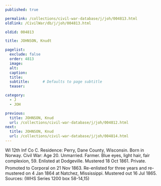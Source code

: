 ```yaml
---
published: true

permalink: /collections/civil-war-database/j/joh/004813.html
oldlink: /CivilWar/db/j/joh/004813.html

oldid: 004813

title: JOHNSON, Knudt

pagelist:
  exclude: false
  order: 4813
  image: 
  alt:
  caption:
  title:
  subtitle:      # Defaults to page subtitle
  teaser:

category: 
  - J 
  - JOH

previous:
  title: JOHNSON, Knud
  url: /collections/civil-war-database/j/joh/004812.html  
next:
  title: JOHNSON, Knud
  url: /collections/civil-war-database/j/joh/004814.html   
---
```

WI 12th Inf Co C. Residence: Perry, Dane County, Wisconsin. Born in Norway. Civil War: Age 20. Unmarried. Farmer. Blue eyes, light hair, fair complexion, 5&#146;9&#148;. Enlisted at Dodgeville. Mustered 18 Oct 1861. Private. Promoted to Corporal on 21 Nov 1863. Re-enlisted for three years and re-mustered on 4 Jan 1864 at Natchez, Mississippi. Mustered out 16 Jul 1865. Sources: (WHS Series 1200 box 58-14,15)
